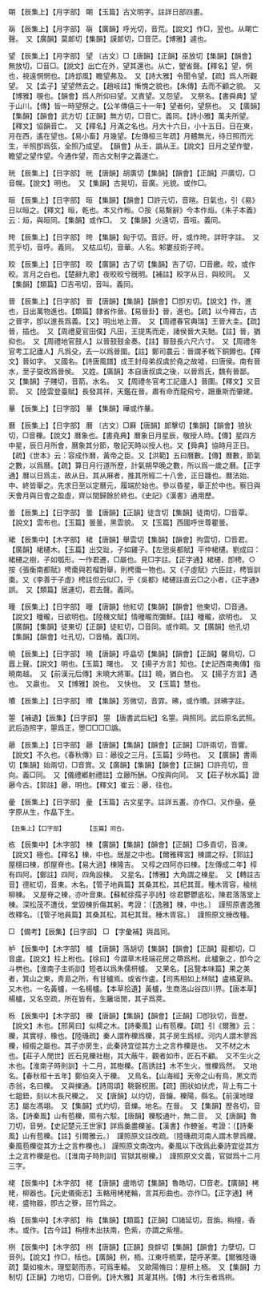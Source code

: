 <!-- { "loadSidebar": true } -->
朙	【辰集上】【月字部】	朙	【玉篇】古文明字。註詳日部四畫。

朚	【辰集上】【月字部】	朚	【廣韻】呼光切，音荒。【說文】作□，翌也。从朙亡聲。　又【廣韻】莫郞切【集韻】謨郞切，□音茫。【博雅】遽也。

望	【辰集上】【月字部】	望	〔古文〕□【唐韻】【正韻】巫放切【集韻】【韻會】無放切，□音□。【說文】出亡在外，望其還也。从亡，朢省聲。【釋名】望，惘也，視遠惘惘也。【詩邶風】瞻望弗及。　又【詩大雅】令聞令望。【疏】爲人所觀望。　又【孟子】望望然去之。【趙岐註】慚愧之貌也。【朱傳】去而不顧之貌。　又【博雅】覗也。【韻會】爲人所仰曰望。又責望。又怨望。　又祭名。【書舜典】望于山川。【傳】皆一時望祭之。【公羊傳僖三十一年】望者何，望祭也。　又【廣韻】【集韻】【韻會】武方切【正韻】無方切，□音亡。義同。【詩小雅】萬夫所望。【釋文】協韻音亡。　又【釋名】月滿之名也。月大十六日，小十五日。日在東，月在西，遙在望也。【易小畜】月幾望。【左傳桓三年疏】月體無光，待日照而光生，半照卽爲弦，全照乃成望。　【韻會】从壬，譌从王。【說文】日月之望作朢，瞻望之望作望。今通作望，而古文制字之義遂亡。

晄	【辰集上】【日字部】	晄	【唐韻】胡廣切【集韻】【韻會】【正韻】戸廣切，□音幌。【說文】明也。　又【集韻】古晃切，音廣。光貌。或作□。

晅	【辰集上】【日字部】	晅	【集韻】【韻會】□許元切，音暄。日氣也，引《易》日以晅之。【釋文】晅，乾也。本又作暅。○按《易繫辭》今本作烜。《朱子本義》云：烜，與晅同。【集韻】或作□。　又【集韻】火遠切，音咺。義同。

晇	【辰集上】【日字部】	晇	【集韻】匈于切。音訏。旴，或作晇。詳旴字註。　又荒乎切，音呼。義同。　又枯瓜切，音華。人名。邾婁叔術子晇。

晈	【辰集上】【日字部】	晈	【廣韻】古了切【集韻】吉了切，□音繳。皎，或作晈。言月之白也。【楚辭九歌】夜晈晈兮旣明。【補註】晈字从日，與皎同。　又【集韻】【類篇】□吉弔切，音叫。義同。

晉	【辰集上】【日字部】	晉	【唐韻】【集韻】【韻會】□卽刃切。【說文】作，進也，日出萬物進也。【類篇】隸省作晉。【易晉卦】晉，進也。【疏】以今釋古，古之晉字，卽以進長爲義。【又】明出地上晉。　又【周禮春官典瑞】王晉大圭。【疏】晉，插也。　又【周禮夏官田僕】凡田，王提馬而走，諸侯晉大夫馳。【註】晉，猶抑也。　又【周禮地官鼓人】以晉鼓鼓金奏。【註】晉鼓長六尺六寸。　又【周禮冬官考工記廬人】凡爲殳，去一以爲晉圍。【註】鄭司農云：晉謂矛戟下銅鐏也。【釋文】晉如字。　又國名。【詩唐風譜】成王封母弟叔虞於堯之故墟，曰唐侯。南有晉水，至子燮改爲晉侯。　又姓。【廣韻】本自唐叔虞之後，以晉爲氏，魏有晉鄙。　又【集韻】子賤切，音箭。水名。　又【周禮冬官考工記廬人】晉圍。【釋文】又音箭。　又【陸雲登臺賦】長發其祥，天鑑在晉。肅有命而龍飛兮，跚重斯而肇建。

曅	【辰集上】【日字部】	曅	【集韻】曄或作曅。

曆	【辰集上】【日字部】	曆	〔古文〕□厤【唐韻】郞擊切【集韻】【韻會】狼狄切，□音櫟。【說文】曆象也。【書堯典】曆象日月星辰，敬授人時。【傳】星四方中星，辰日月所會，曆象其分節，敬記天時以授人也。又【舜典】協時月正日。【疏】《世本》云：容成作曆，黃帝之臣。又【洪範】五曰曆數。【傳】曆數，節氣之數，以爲曆。【疏】算日月行道所歷，計氣朔早晚之數，所以爲一歲之曆。【正字通】曆以日爲主，故从日。其从厤者，推其所經二十八舍，正日躔也。曆法始、中、終皆舉之。先求日至以定曆元，履端於始也。參以昏星，舉正於中也。察日與天會月與日會之盈虛，齊以閏歸餘於終也。《史記》《漢書》通用歷。

曇	【辰集上】【日字部】	曇	【唐韻】【正韻】徒含切【集韻】徒南切，□音覃。【說文】雲布也。【玉篇】曇曇，黑雲貌。　又【玉篇】西國呼世尊瞿曇。

桾	【辰集中】【木字部】	桾	【唐韻】舉雲切【集韻】【韻會】拘雲切，□音君。【廣韻】桾櫏木。【玉篇】出交趾，子如雞子。【左思吳都賦】平仲桾櫏。劉成曰：桾櫏之樹，子如瓠形。一作君遷，□屬也。見□字註。【正字通】桾櫏，卽梬。○按《張衡南都賦》梬棗與若榴對舉，則梬棗一物也。又《子虛賦》六臣註，梬皆訓棗。又《李善于子虛》梬註但云似□，于《吳都》桾櫏註直云□之小者，《正字通》誤。　又【類篇】居運切，君去聲。義同。

曈	【辰集上】【日字部】	曈	【唐韻】他紅切【集韻】【韻會】他東切，□音通。【說文】曈曨，日欲明也。【陸機文賦】情曈曨而彌鮮。【註】曈曨，欲明也。　又【廣韻】【集韻】徒東切【正韻】徒紅切，□音同。或作晍。又【廣韻】他孔切【集韻】【韻會】吐孔切，□音桶。義□同。

曉	【辰集上】【日字部】	曉	【唐韻】呼皛切【集韻】【韻會】【正韻】馨鳥切，□囂上聲。【說文】明也。【玉篇】曙也。　又【揚子方言】知也。【史記西南夷傳】指曉南越。　又【前漢元后傳】末曉大將軍。【註】曉，猶白也。　又【揚子方言】遇也。　又嬴也。　又【博雅】說也。　又快也。　又【玉篇】慧也。

曊	【辰集上】【日字部】	曊	【集韻】芳微切，音霏。昲，或作曊。詳昲字註。

曌	【補遺】【辰集】【日字部】	曌	【唐書武后紀】名曌。與照同。武后原名武照。武后造照字，曌爲正，瞾□□□□譌。

曏	【辰集上】【日字部】	曏	【唐韻】【集韻】【韻會】【正韻】□許兩切，音響。【說文】不久也。《春秋傳》曰：曏役之三月。【玉篇】少時也。　又【廣韻】書兩切【集韻】始兩切，□音賞。又【廣韻】【集韻】【韻會】【正韻】□許亮切，音向。義□同。　又【儀禮鄕射禮註】立曏所酬。○按與向同。　又【莊子秋水篇】證曏今古。【郭註】曏，明也。【釋文】崔云：曏，往也。

曐	【辰集上】【日字部】	曐	【玉篇】古文星字。註詳五畫。亦作□。又作皨。皨字原从生，作皛下生。

	【丑集上】【口字部】		【玉篇】同叴。

栋	【辰集中】【木字部】	棟	【廣韻】【集韻】【韻會】【正韻】□多貢切，音凍。【說文】極也。【釋名】棟，中也。居屋之中也。【爾雅釋宮】棟謂之桴。【郭註】屋檼曰棟，卽屋脊也。【易大過】棟隆吉。　又椁之四阿亦曰棟。【左傳成二年】椁有四阿。【鄭註】四阿，四角設棟。　又星名。【博雅】大角謂之棟星。　又【轉註古音】德紅切，音東。木名。【管子地員篇】其桑其松，其杞其茸。種木胥容，楡桃柳棟。　又屋脊之棟，亦叶音東。【蘇軾徐孺子亭詩】徐君鬱鬱底松，陳君落落堂上棟。深松茂不遭伐，堂毀棟折傷其躬。考證：〔【逸雅】棟，中也。〕　謹照原書逸雅改釋名。〔【管子地員篇】其桑其松，其杞其茸。棰木胥容。〕　謹照原文棰改種。 

□	【備考】【辰集】【日字部】	□	【字彙補】與昌同。

栌	【辰集中】【木字部】	櫨	【唐韻】落胡切【集韻】【韻會】【正韻】龍都切，□音盧。【說文】柱上柎也。【徐曰】今謂草木枝端花房之蔕爲柎。此櫨象之，卽今之斗栱也。【淮南子主術訓】短者以爲朱儒枅櫨。　又果名。【呂覽本味篇】果之美者，箕山之東，靑島之所，有甘櫨焉。或省作盧。【司馬相如上林賦】盧橘夏熟。　又木也。一名黃櫨，一名楊櫨。【本草拾遺】黃櫨，生商洛山谷四川界。【唐本草】楊櫨，又名空疏，所在皆有。生籬垣閒，其子爲莢。

栎	【辰集中】【木字部】	櫟	【唐韻】【集韻】【韻會】【正韻】□卽狄切，音歷。【說文】木也。【邢昺曰】似樗之木。【詩秦風】山有苞櫟。【疏】引《爾雅》云：櫟，其實梂，橡也。【陸璣疏】秦人謂柞櫟爲櫟，其子房生爲梂。河内人謂木蓼爲櫟，椒榝之屬也。其子亦房生，此秦詩宜從其方土之言柞櫟是也。　又不材之木也。【莊子人閒世】匠石見櫟社樹，其大蔽牛，觀者如市，匠石不顧。　又不生火之木也。【淮南子時則訓】十二月，其樹櫟。【高誘註】木不生火，惟櫟爲然。　又地名。【春秋桓十五年】鄭伯突入于櫟。　又鳥名。【山海經】天帝之山有鳥，黑文而赤翁，名曰櫟。　又與擽通。【詩周頌】鞉磬柷圉。【疏】圉狀如伏虎，背上有二十七鉏鋙，刻以木長尺櫟之。　又【唐韻】以灼切，音鑰。櫟陽，縣名。【前漢地理志】屬左馮翊。　又【集韻】式灼切，音爍。地名。在晉。　又【集韻】歷各切，音洛。【詩秦風】山有苞櫟，隰有六駁。【唐韻】櫟駁通叶，無二音。　又【唐韻】魯刀切，音勞。【史記楚元王世家】詳爲羹盡櫟釜。【漢書】作轑釜。考證：〔【詩秦風】山有苞櫟。【註】引爾雅云。〕　謹照原文註改疏。〔陸璣疏河南人謂木蓼爲櫟。秦風苞櫟從其方土之言柞櫟也。〕 謹照原文南改内。秦風以下改爲此秦詩宜從其方土之言柞櫟是也。〔【淮南子時則訓】官獄其樹櫟。〕　謹照原文文義，官獄爲十二月三字。 

栳	【辰集中】【木字部】	栳	【唐韻】盧皓切【集韻】魯皓切，□音老。【廣韻】栲栳，柳器也。【元史儀衞志】玉輅用栲栳輪，言其形曲也。亦作□。【正字通】栲栳，盛物器，卽古之簝，屈竹爲之。

栴	【辰集中】【木字部】	栴	【集韻】【類篇】【正韻】□諸延切，音旃。栴檀，香木。或作。【古今註】栴檀木出扶南，色紫，亦謂之紫檀。

栵	【辰集中】【木字部】	栵	【唐韻】【正韻】良辥切【集韻】【韻會】力孽切，□音列。【說文】作□，栝也。【廣韻】栵，栭。江東呼栭栗，楚呼茅栗。【爾雅陸璣疏】葉如楡木，理堅韌而赤，可爲車轅。　又歐陽脩曰：屋枅上栭。　又【集韻】力制切【正韻】力地切，□音例。【詩大雅】其灌其栵。【傳】木行生者爲栵。

